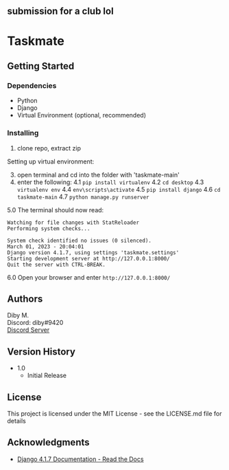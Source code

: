 submission for a club lol
------------------------

# Taskmate

## Getting Started

### Dependencies
* Python
* Django
* Virtual Environment (optional, recommended)

### Installing
1. clone repo, extract zip

Setting up virtual environment:

3. open terminal and cd into the folder with 'taskmate-main'
4. enter the following:
4.1  ```pip install virtualenv```
4.2 ```cd desktop```
4.3 ```virtualenv env```
4.4 ```env\scripts\activate```
4.5 ```pip install django```
4.6 ```cd taskmate-main```
4.7 ```python manage.py runserver```

5.0 The terminal should now read:
```
Watching for file changes with StatReloader
Performing system checks...

System check identified no issues (0 silenced).
March 01, 2023 - 20:04:01
Django version 4.1.7, using settings 'taskmate.settings'
Starting development server at http://127.0.0.1:8000/
Quit the server with CTRL-BREAK.
```
6.0 Open your browser and enter ```http://127.0.0.1:8000/```

## Authors

Diby M.  
Discord: diby#9420   
[Discord Server](https://discord.gg/frErDjHStx)

## Version History

* 1.0
    * Initial Release

## License

This project is licensed under the MIT License - see the LICENSE.md file for details

## Acknowledgments

* [Django 4.1.7 Documentation - Read the Docs](https://django.readthedocs.io/en/stable/contents.html)
